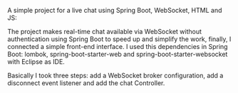 
A simple project for a live chat using Spring Boot, WebSocket, HTML and JS:

The project makes real-time chat available via WebSocket without authentication using Spring Boot to speed up and simplify the work, finally, I connected a simple front-end interface.
I used this dependencies in Spring Boot: lombok, spring-boot-starter-web and spring-boot-starter-websocket with Eclipse as IDE.

Basically I took three steps: add a WebSocket broker configuration, add a disconnect event listener and add the chat Controller. 


